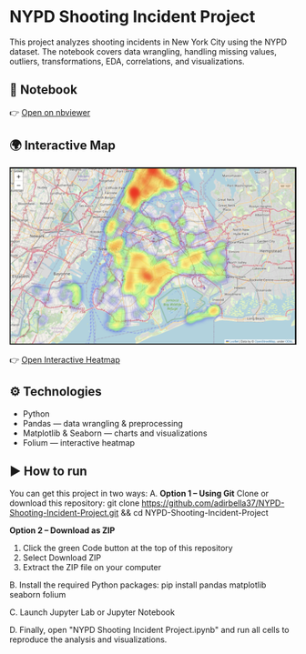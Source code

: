 # NYPD Shooting Incident Project

This project analyzes shooting incidents in New York City using the NYPD dataset.
The notebook covers data wrangling, handling missing values, outliers, transformations, EDA, correlations, and visualizations.

## 📓 Notebook
👉 [Open on nbviewer](https://nbviewer.org/github/adirbella37/NYPD-Shooting-Incident-Project/blob/main/NYPD%20Shooting%20Incident%20Project.ipynb)

## 🌍 Interactive Map
![Heatmap preview](images/heatmap_preview.png)

👉 [Open Interactive Heatmap](https://adirbella37.github.io/NYPD-Shooting-Incident-Project/heatmap.html)

## ⚙️ Technologies
- Python 
- Pandas — data wrangling & preprocessing
- Matplotlib & Seaborn — charts and visualizations
- Folium — interactive heatmap 

## ▶️ How to run

You can get this project in two ways:
A. **Option 1 – Using Git**
   Clone or download this repository:
   git clone https://github.com/adirbella37/NYPD-Shooting-Incident-Project.git && cd NYPD-Shooting-Incident-Project

   **Option 2 – Download as ZIP**
   1. Click the green Code button at the top of this repository
   2. Select Download ZIP
   3. Extract the ZIP file on your computer

B. Install the required Python packages:
   pip install pandas matplotlib seaborn folium

C. Launch Jupyter Lab or Jupyter Notebook

D. Finally, open "NYPD Shooting Incident Project.ipynb" and run all cells to reproduce the analysis and visualizations.

